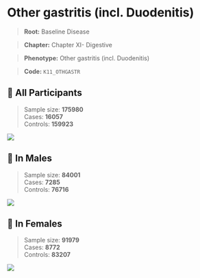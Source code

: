 # Other gastritis (incl. Duodenitis)

> **Root:** Baseline Disease  

> **Chapter:** Chapter XI- Digestive  

> **Phenotype:** Other gastritis (incl. Duodenitis)  

> **Code:** `K11_OTHGASTR`

## 🧪 All Participants  
> Sample size: **175980**  
> Cases: **16057**  
> Controls: **159923**
<img src="/Disease/Figures/ALL/Incidence/K11_OTHGASTR.png"/>
<CsvTable src="/public/Disease/Data/ALL/Incidence/COX_K11_OTHGASTR.csv" label="🔍 View full results" />

## 👨 In Males  
> Sample size: **84001**  
> Cases: **7285**  
> Controls: **76716**
<img src="/Disease/Figures/Male/Incidence/K11_OTHGASTR.png"/>
<CsvTable src="/public/Disease/Data/Male/Incidence/COX_K11_OTHGASTR.csv" label="🔍 View full results" />

## 👩 In Females  
> Sample size: **91979**  
> Cases: **8772**  
> Controls: **83207**
<img src="/Disease/Figures/Female/Incidence/K11_OTHGASTR.png"/>
<CsvTable src="/public/Disease/Data/Female/Incidence/COX_K11_OTHGASTR.csv" label="🔍 View full results" />
